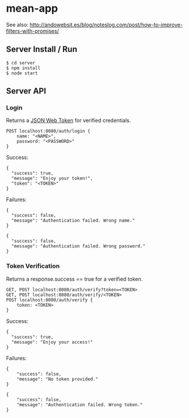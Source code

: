 # mean-app

See also: http://andowebsit.es/blog/noteslog.com/post/how-to-improve-filters-with-promises/


## Server Install / Run

    $ cd server
    $ npm install
    $ node start


## Server API

### Login
Returns a [JSON Web Token](https://github.com/auth0/node-jsonwebtoken) for verified credentials.

    POST localhost:8080/auth/login {
        name: "<NAME>", 
        password: "<PASSWORD>"
    }

Success:

    {
      "success": true,
      "message": "Enjoy your token!",
      "token": "<TOKEN>"
    }

Failures:

    {
      "success": false,
      "message": "Authentication failed. Wrong name."
    }

    {
      "success": false,
      "message": "Authentication failed. Wrong password."
    }

### Token Verification
Returns a response.success == true for a verified token.

    GET, POST localhost:8080/auth/verify?token=<TOKEN>
    GET, POST localhost:8080/auth/verify/<TOKEN>
    POST localhost:8080/auth/verify {
        token: <TOKEN>
    }

Success:

    {
      "success": true,
      "message": "Enjoy your access!"
    }

Failures:

    {
        "success": false,
        "message": "No token provided."
    }

    {
        "success": false,
        "message": "Authentication failed. Wrong token."
    }

